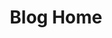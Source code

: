 ---
blog: true
home: true
icon: home
title: Blog Home
heroImage: /logo.svg
heroText: Leonhardt's Blog
tagline: You can put your slogan here, but it's not work
heroFullScreen: true
project:
  - type: project
    name: vuepress-theme-hope
    desc: 所用主题的主页
    link: https://vuepress-theme-hope.github.io/zh/

  - type: link
    name: link name
    desc: link detailed description
    link: https://link.address

  - type: book
    name: book name
    desc: Detailed description of the book
    link: https://link.to.your.book

  - type: article
    name: article name
    desc: Detailed description of the article
    link: https://link.to.your.article

footer: luck is where preparation meets opportunity.
---